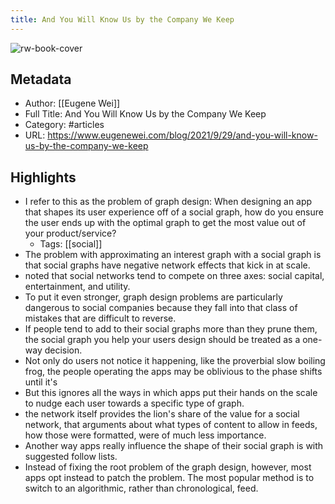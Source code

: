 ```yaml
---
title: And You Will Know Us by the Company We Keep
---
```

![rw-book-cover](https://readwise-assets.s3.amazonaws.com/static/images/article4.6bc1851654a0.png)

## Metadata
- Author: [[Eugene Wei]]
- Full Title: And You Will Know Us by the Company We Keep
- Category: #articles
- URL: https://www.eugenewei.com/blog/2021/9/29/and-you-will-know-us-by-the-company-we-keep

## Highlights
- I refer to this as the problem of graph design: When designing an app that shapes its user experience off of a social graph, how do you ensure the user ends up with the optimal graph to get the most value out of your product/service?
    - Tags: [[social]] 
- The problem with approximating an interest graph with a social graph is that social graphs have negative network effects that kick in at scale.
- noted that social networks tend to compete on three axes: social capital, entertainment, and utility.
- To put it even stronger, graph design problems are particularly dangerous to social companies because they fall into that class of mistakes that are difficult to reverse.
- If people tend to add to their social graphs more than they prune them, the social graph you help your users design should be treated as a one-way decision.
- Not only do users not notice it happening, like the proverbial slow boiling frog, the people operating the apps may be oblivious to the phase shifts until it's
- But this ignores all the ways in which apps put their hands on the scale to nudge each user towards a specific type of graph.
- the network itself provides the lion's share of the value for a social network, that arguments about what types of content to allow in feeds, how those were formatted, were of much less importance.
- Another way apps really influence the shape of their social graph is with suggested follow lists.
- Instead of fixing the root problem of the graph design, however, most apps opt instead to patch the problem. The most popular method is to switch to an algorithmic, rather than chronological, feed.
